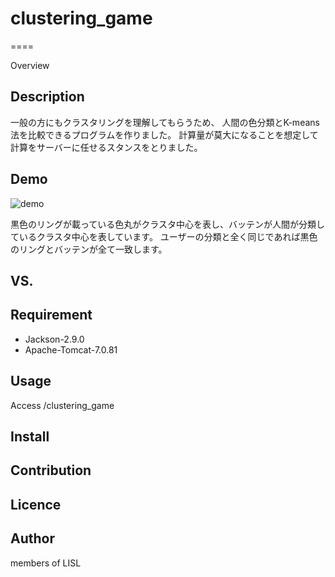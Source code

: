 # clustering_game
====

Overview

## Description
一般の方にもクラスタリングを理解してもらうため、
人間の色分類とK-means法を比較できるプログラムを作りました。
計算量が莫大になることを想定して計算をサーバーに任せるスタンスをとりました。

## Demo
![demo](https://raw.githubusercontent.com/tutlisl/clustering_game/media/demotag1-0.gif)

黒色のリングが載っている色丸がクラスタ中心を表し、バッテンが人間が分類しているクラスタ中心を表しています。
ユーザーの分類と全く同じであれば黒色のリングとバッテンが全て一致します。

## VS. 

## Requirement
- Jackson-2.9.0
- Apache-Tomcat-7.0.81

## Usage
Access /clustering_game

## Install

## Contribution

## Licence

## Author
members of LISL
